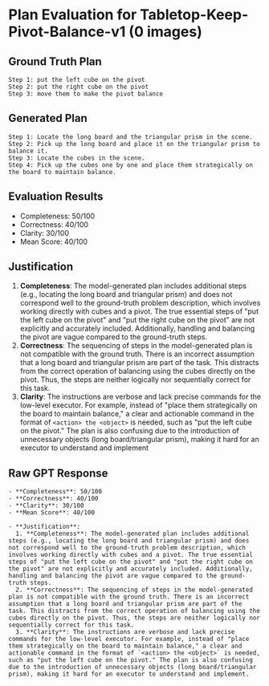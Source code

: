 # Plan Evaluation for Tabletop-Keep-Pivot-Balance-v1 (0 images)

## Ground Truth Plan
```
Step 1: put the left cube on the pivot
Step 2: put the right cube on the pivot
Step 3: move them to make the pivot balance
```

## Generated Plan
```
Step 1: Locate the long board and the triangular prism in the scene.
Step 2: Pick up the long board and place it on the triangular prism to balance it.
Step 3: Locate the cubes in the scene.
Step 4: Pick up the cubes one by one and place them strategically on the board to maintain balance.
```

## Evaluation Results
- Completeness: 50/100
- Correctness: 40/100
- Clarity: 30/100
- Mean Score: 40/100

## Justification
1. **Completeness**: The model-generated plan includes additional steps (e.g., locating the long board and triangular prism) and does not correspond well to the ground-truth problem description, which involves working directly with cubes and a pivot. The true essential steps of "put the left cube on the pivot" and "put the right cube on the pivot" are not explicitly and accurately included. Additionally, handling and balancing the pivot are vague compared to the ground-truth steps.  
  2. **Correctness**: The sequencing of steps in the model-generated plan is not compatible with the ground truth. There is an incorrect assumption that a long board and triangular prism are part of the task. This distracts from the correct operation of balancing using the cubes directly on the pivot. Thus, the steps are neither logically nor sequentially correct for this task.  
  3. **Clarity**: The instructions are verbose and lack precise commands for the low-level executor. For example, instead of "place them strategically on the board to maintain balance," a clear and actionable command in the format of `<action> the <object>` is needed, such as "put the left cube on the pivot." The plan is also confusing due to the introduction of unnecessary objects (long board/triangular prism), making it hard for an executor to understand and implement

## Raw GPT Response
```
- **Completeness**: 50/100  
- **Correctness**: 40/100  
- **Clarity**: 30/100  
- **Mean Score**: 40/100  

- **Justification**:  
  1. **Completeness**: The model-generated plan includes additional steps (e.g., locating the long board and triangular prism) and does not correspond well to the ground-truth problem description, which involves working directly with cubes and a pivot. The true essential steps of "put the left cube on the pivot" and "put the right cube on the pivot" are not explicitly and accurately included. Additionally, handling and balancing the pivot are vague compared to the ground-truth steps.  
  2. **Correctness**: The sequencing of steps in the model-generated plan is not compatible with the ground truth. There is an incorrect assumption that a long board and triangular prism are part of the task. This distracts from the correct operation of balancing using the cubes directly on the pivot. Thus, the steps are neither logically nor sequentially correct for this task.  
  3. **Clarity**: The instructions are verbose and lack precise commands for the low-level executor. For example, instead of "place them strategically on the board to maintain balance," a clear and actionable command in the format of `<action> the <object>` is needed, such as "put the left cube on the pivot." The plan is also confusing due to the introduction of unnecessary objects (long board/triangular prism), making it hard for an executor to understand and implement.  

```
